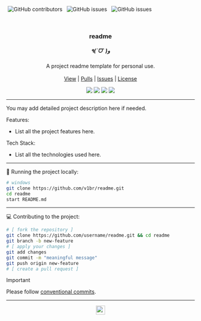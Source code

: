 <!-- INTRUCTIONS FOR USING TEMPLATE -->

<!-- Find and replace the following. -->
<!-- .....black with [badges color] -->
<!-- .....readme with [repository name] -->

<!-- Set the main logo as a gif / image. -->
<!-- Set the correct tech badges under it. -->
<!-- Set the correct local run commands. -->

<!-- Remove these instructions. -->


<!-- Shields.io badges -->
&nbsp;![GitHub contributors](https://img.shields.io/github/contributors/v1br/readme?style=flat-square&color=black)&nbsp;&nbsp;&nbsp;![GitHub issues](https://img.shields.io/github/issues-pr/v1br/readme?style=flat-square&color=black)&nbsp;&nbsp;&nbsp;![GitHub issues](https://img.shields.io/github/issues/v1br/readme?style=flat-square&color=black)

<!-- MAIN SECTION -->
<br />
<p align="center">

  <h3 align="center">readme</h3>
  <h5 align="center">٩(ˊᗜˋ )و</h5>

  <p align="center">
    A project readme template for personal use.<br />
    <br />
    <a href="https://github.com/v1br/readme/">View</a>
    |
    <a href="https://github.com/v1br/readme/pulls">Pulls</a>
    |
    <a href="https://github.com/v1br/readme/issues">Issues</a>
    |
    <a href="https://github.com/v1br/readme?tab=MIT-1-ov-file">License</a>
  </p>

  <p align="center">
    <img src="https://img.shields.io/badge/node-292929?logo=nodedotjs">
    <img src="https://img.shields.io/badge/react-292929?logo=react">
    <img src="https://img.shields.io/badge/tailwind-292929?logo=tailwindcss">
    <img src="https://img.shields.io/badge/bun-292929?logo=bun">
  </p>
</p>

---

You may add detailed project description here if needed.

Features:
- List all the project features here.

Tech Stack:
- List all the technologies used here.

---

📂 Running the project locally:

```bash
# windows
git clone https://github.com/v1br/readme.git
cd readme
start README.md
```

---

💻 Contributing to the project:

```bash
# [ fork the repository ]
git clone https://github.com/username/readme.git && cd readme
git branch -b new-feature
# [ apply your changes ]
git add changes
git commit -m "meaningful message"
git push origin new-feature
# [ create a pull request ]
```
> [!IMPORTANT]
> Please follow [conventional commits](https://www.conventionalcommits.org/en/v1.0.0/).

---

<p align="center">
  <a href="https://kopimi.com/" target="_blank" rel="noopener noreferer"><img src="https://upload.wikimedia.org/wikipedia/commons/3/3f/Kopimi_k.svg" width="24px" /></a>
</p>

